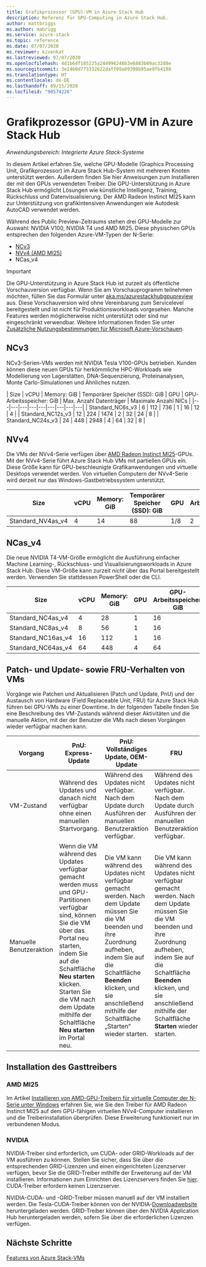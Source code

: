 ```yaml
---
title: Grafikprozessor (GPU)-VM in Azure Stack Hub
description: Referenz für GPU-Computing in Azure Stack Hub.
author: mattbriggs
ms.author: mabrigg
ms.service: azure-stack
ms.topic: reference
ms.date: 07/07/2020
ms.reviewer: kivenkat
ms.lastreviewed: 07/07/2020
ms.openlocfilehash: 4d1b6df185225a244996246b3e6883b09ac32d8e
ms.sourcegitcommit: 3e2460d773332622daff09a09398b95ae9fb4188
ms.translationtype: HT
ms.contentlocale: de-DE
ms.lasthandoff: 09/15/2020
ms.locfileid: "90574226"
---
```

# <a name="graphics-processing-unit-gpu-virtual-machine-vm-on-azure-stack-hub"></a>Grafikprozessor (GPU)-VM in Azure Stack Hub

*Anwendungsbereich: Integrierte Azure Stack-Systeme*

In diesem Artikel erfahren Sie, welche GPU-Modelle (Graphics Processing Unit, Grafikprozessor) im Azure Stack Hub-System mit mehreren Knoten unterstützt werden. Außerdem finden Sie hier Anweisungen zum Installieren der mit den GPUs verwendeten Treiber. Die GPU-Unterstützung in Azure Stack Hub ermöglicht Lösungen wie künstliche Intelligenz, Training, Rückschluss und Datenvisualisierung. Der AMD Radeon Instinct MI25 kann zur Unterstützung von grafikintensiven Anwendungen wie Autodesk AutoCAD verwendet werden.

Während des Public Preview-Zeitraums stehen drei GPU-Modelle zur Auswahl: NVIDIA V100, NVIDIA T4 und AMD MI25. Diese physischen GPUs entsprechen den folgenden Azure-VM-Typen der N-Serie:
- [NCv3](https://docs.microsoft.com/azure/virtual-machines/ncv3-series)
- [NVv4 (AMD MI25)](https://docs.microsoft.com/azure/virtual-machines/nvv4-series)
- NCas_v4

> [!IMPORTANT]  
> Die GPU-Unterstützung in Azure Stack Hub ist zurzeit als öffentliche Vorschauversion verfügbar. Wenn Sie am Vorschauprogramm teilnehmen möchten, füllen Sie das Formular unter [aka.ms/azurestackhubgpupreview](https://aka.ms/azurestackhubgpupreview) aus.
> Diese Vorschauversion wird ohne Vereinbarung zum Servicelevel bereitgestellt und ist nicht für Produktionsworkloads vorgesehen. Manche Features werden möglicherweise nicht unterstützt oder sind nur eingeschränkt verwendbar. Weitere Informationen finden Sie unter [Zusätzliche Nutzungsbestimmungen für Microsoft Azure-Vorschauen](https://azure.microsoft.com/support/legal/preview-supplemental-terms/).

## <a name="ncv3"></a>NCv3

NCv3-Serien-VMs werden mit NVIDIA Tesla V100-GPUs betrieben. Kunden können diese neuen GPUs für herkömmliche HPC-Workloads wie Modellierung von Lagerstätten, DNA-Sequenzierung, Proteinanalysen, Monte Carlo-Simulationen und Ähnliches nutzen. 

| Size | vCPU | Memory: GiB | Temporärer Speicher (SSD): GiB | GPU | GPU-Arbeitsspeicher: GiB | Max. Anzahl Datenträger | Maximale Anzahl NICs |
|---|---|---|---|---|---|---|---|---|
| Standard_NC6s_v3    | 6  | 112 | 736  | 1 | 16 | 12 | 4 |
| Standard_NC12s_v3   | 12 | 224 | 1474 | 2 | 32 | 24 | 8 |
| Standard_NC24s_v3   | 24 | 448 | 2948 | 4 | 64 | 32 | 8 |

## <a name="nvv4"></a>NVv4

Die VMs der NVv4-Serie verfügen über [AMD Radeon Instinct MI25](https://www.amd.com/en/products/professional-graphics/instinct-MI25)-GPUs. Mit der NVv4-Serie führt Azure Stack Hub VMs mit partiellen GPUs ein. Diese Größe kann für GPU-beschleunigte Grafikanwendungen und virtuelle Desktops verwendet werden. Von virtuellen Computern der NVv4-Serie wird derzeit nur das Windows-Gastbetriebssystem unterstützt. 

| Size | vCPU | Memory: GiB | Temporärer Speicher (SSD): GiB | GPU | GPU-Arbeitsspeicher: GiB | Max. Anzahl Datenträger | Maximale Anzahl NICs | 
| --- | --- | --- | --- | --- | --- | --- | --- |   
| Standard_NV4as_v4 |4 |14 |88 | 1/8 | 2 | 4 | 2 | 

## <a name="ncas_v4"></a>NCas_v4

Die neue NVIDIA T4-VM-Größe ermöglicht die Ausführung einfacher Machine Learning-, Rückschluss- und Visualisierungsworkloads in Azure Stack Hub. Diese VM-Größe kann zurzeit *nicht* über das Portal bereitgestellt werden. Verwenden Sie stattdessen PowerShell oder die CLI.


| Size | vCPU | Memory: GiB | GPU | GPU-Arbeitsspeicher: GiB | Max. Anzahl Datenträger | Maximale Anzahl NICs | 
| --- | --- | --- | --- | --- | --- | --- |
| Standard_NC4as_v4 |4 |28 | 1 | 16 | 8 | 4 | 
| Standard_NC8as_v4 |8 |56 | 1 | 16 | 16 | 8 | 
| Standard_NC16as_v4 |16 |112 | 1 | 16 | 32 | 8 | 
| Standard_NC64as_v4 |64 |448 | 4 | 64 | 32 | 8 | 


## <a name="patch-and-update-fru-behavior-of-vms"></a>Patch- und Update- sowie FRU-Verhalten von VMs 

Vorgänge wie Patchen und Aktualisieren (Patch und Update, PnU) und der Austausch von Hardware (Field Replaceable Unit, FRU) für Azure Stack Hub führen bei GPU-VMs zu einer Downtime. In der folgenden Tabelle finden Sie eine Beschreibung des VM-Zustands während dieser Aktivitäten und die manuelle Aktion, mit der der Benutzer die VMs nach diesen Vorgängen wieder verfügbar machen kann. 

| Vorgang | PnU: Express-Update | PnU: Vollständiges Update, OEM-Update | FRU | 
| --- | --- | --- | --- | 
| VM-Zustand  | Während des Updates und danach nicht verfügbar ohne einen manuellen Startvorgang. | Während des Updates nicht verfügbar. Nach dem Update durch Ausführen der manuellen Benutzeraktion verfügbar. | Während des Updates nicht verfügbar. Nach dem Update durch Ausführen der manuellen Benutzeraktion verfügbar.| 
| Manuelle Benutzeraktion | Wenn die VM während des Updates verfügbar gemacht werden muss und GPU-Partitionen verfügbar sind, können Sie die VM über das Portal neu starten, indem Sie auf die Schaltfläche **Neu starten** klicken. Starten Sie die VM nach dem Update mithilfe der Schaltfläche **Neu starten** im Portal neu. | Die VM kann während des Updates nicht verfügbar gemacht werden. Nach dem Update müssen Sie die VM beenden und ihre Zuordnung aufheben, indem Sie auf die Schaltfläche **Beenden** klicken, und sie anschließend mithilfe der Schaltfläche „Starten“ wieder starten. | Die VM kann während des Updates nicht verfügbar gemacht werden. Nach dem Update müssen Sie die VM beenden und ihre Zuordnung aufheben, indem Sie auf die Schaltfläche **Beenden** klicken, und sie anschließend mithilfe der Schaltfläche **Starten** wieder starten.| 

## <a name="guest-driver-installation"></a>Installation des Gasttreibers 

### <a name="amd-mi25"></a>AMD MI25
Im Artikel [Installieren von AMD-GPU-Treibern für virtuelle Computer der N-Serie unter Windows](https://docs.microsoft.com/azure/virtual-machines/windows/n-series-amd-driver-setup) erfahren Sie, wie Sie den Treiber für AMD Radeon Instinct MI25 auf dem GPU-fähigen virtuellen NVv4-Computer installieren und die Treiberinstallation überprüfen. Diese Erweiterung funktioniert nur im verbundenen Modus.

### <a name="nvidia"></a>NVIDIA

NVIDIA-Treiber sind erforderlich, um CUDA- oder GRID-Workloads auf der VM ausführen zu können. Stellen Sie sicher, dass Sie über die entsprechenden GRID-Lizenzen und einen eingerichteten Lizenzserver verfügen, bevor Sie die GRID-Treiber mithilfe der Erweiterung auf der VM installieren. Informationen zum Einrichten des Lizenzservers finden Sie [hier](https://docs.nvidia.com/grid/ls/latest/grid-license-server-user-guide/index.html). CUDA-Treiber erfordern keinen Lizenzserver.

NVIDIA-CUDA- und -GRID-Treiber müssen manuell auf der VM installiert werden. Die Tesla-CUDA-Treiber können von der NVIDIA-[Downloadwebsite](https://www.nvidia.com/Download/index.aspx) heruntergeladen werden. GRID-Treiber können über den NVIDIA Application Hub heruntergeladen werden, sofern Sie über die erforderlichen Lizenzen verfügen.

## <a name="next-steps"></a>Nächste Schritte 

[Features von Azure Stack-VMs](azure-stack-vm-considerations.md) 
